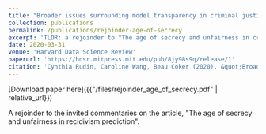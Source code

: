 ```yaml
---
title: "Broader issues surrounding model transparency in criminal justice risk scoring"
collection: publications
permalink: /publications/rejoinder-age-of-secrecy
excerpt: 'TLDR: a rejoinder to "The age of secrecy and unfairness in criminal recidivism prediction".'
date: 2020-03-31
venue: 'Harvard Data Science Review'
paperurl: 'https://hdsr.mitpress.mit.edu/pub/8jy98s9q/release/1'
citation: 'Cynthia Rudin, Caroline Wang, Beau Coker (2020). &quot;Broader issues surrounding model transparency in criminal justice risk scoring.&quot; <i>HDSR</i>. 2(1).'
---
```


<!-- [Download paper here](http://carolinewang01.github.io/files/rejoinder_age_of_secrecy.pdf) -->
[Download paper here]({{"/files/rejoinder_age_of_secrecy.pdf" | relative_url}})

A rejoinder to the invited commentaries on the article, "The age of secrecy and unfairness in recidivism prediction".